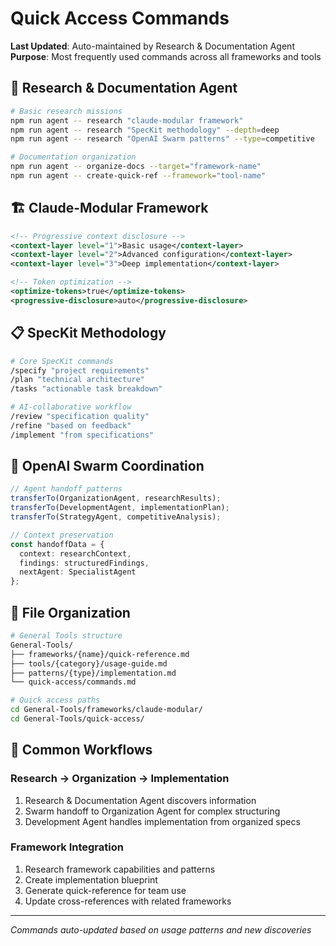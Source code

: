 # Quick Access Commands

**Last Updated**: Auto-maintained by Research & Documentation Agent  
**Purpose**: Most frequently used commands across all frameworks and tools

## 🚀 Research & Documentation Agent

```bash
# Basic research missions
npm run agent -- research "claude-modular framework"
npm run agent -- research "SpecKit methodology" --depth=deep
npm run agent -- research "OpenAI Swarm patterns" --type=competitive

# Documentation organization
npm run agent -- organize-docs --target="framework-name"
npm run agent -- create-quick-ref --framework="tool-name"
```

## 🏗️ Claude-Modular Framework

```xml
<!-- Progressive context disclosure -->
<context-layer level="1">Basic usage</context-layer>
<context-layer level="2">Advanced configuration</context-layer>
<context-layer level="3">Deep implementation</context-layer>

<!-- Token optimization -->
<optimize-tokens>true</optimize-tokens>
<progressive-disclosure>auto</progressive-disclosure>
```

## 📋 SpecKit Methodology

```bash
# Core SpecKit commands
/specify "project requirements"
/plan "technical architecture" 
/tasks "actionable task breakdown"

# AI-collaborative workflow
/review "specification quality"
/refine "based on feedback"
/implement "from specifications"
```

## 🔄 OpenAI Swarm Coordination

```typescript
// Agent handoff patterns
transferTo(OrganizationAgent, researchResults);
transferTo(DevelopmentAgent, implementationPlan);
transferTo(StrategyAgent, competitiveAnalysis);

// Context preservation
const handoffData = {
  context: researchContext,
  findings: structuredFindings,
  nextAgent: SpecialistAgent
};
```

## 📁 File Organization

```bash
# General Tools structure
General-Tools/
├── frameworks/{name}/quick-reference.md
├── tools/{category}/usage-guide.md  
├── patterns/{type}/implementation.md
└── quick-access/commands.md

# Quick access paths
cd General-Tools/frameworks/claude-modular/
cd General-Tools/quick-access/
```

## 🎯 Common Workflows

### Research → Organization → Implementation
1. Research & Documentation Agent discovers information
2. Swarm handoff to Organization Agent for complex structuring  
3. Development Agent handles implementation from organized specs

### Framework Integration
1. Research framework capabilities and patterns
2. Create implementation blueprint  
3. Generate quick-reference for team use
4. Update cross-references with related frameworks

---
*Commands auto-updated based on usage patterns and new discoveries*
